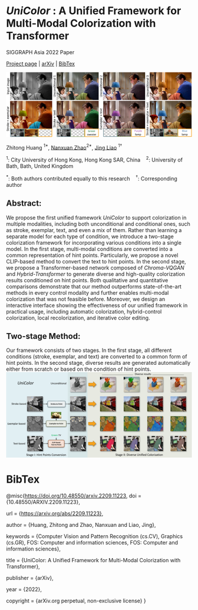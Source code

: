 # *UniColor* : A Unified Framework for Multi-Modal Colorization with Transformer

SIGGRAPH Asia 2022 Paper  

[Project page](https://luckyhzt.github.io/unicolor) | [arXiv](https://arxiv.org/abs/2209.11223) | [BibTex](#bibtex)

![alt text](figures/teaser.png)

Zhitong Huang $^{1*}$, [Nanxuan Zhao](http://nxzhao.com/)$^{2*}$, [Jing Liao](https://liaojing.github.io/html/) $^{1\dagger}$

$^1$: City University of Hong Kong, Hong Kong SAR, China &nbsp;&nbsp; $^2$: University of Bath, Bath, United Kingdom

$^*$: Both authors contributed equally to this research &nbsp;&nbsp; $^\dagger$: Corresponding author

## Abstract:
We propose the first unified framework <em>UniColor</em> to support colorization in multiple modalities, including both unconditional and conditional ones, such as stroke, exemplar, text, and even a mix of them. Rather than learning a separate model for each type of condition, we introduce a two-stage colorization framework for incorporating various conditions into a single model. In the first stage, multi-modal conditions are converted into a common representation of hint points. Particularly, we propose a novel CLIP-based method to convert the text to hint points. In the second stage, we propose a Transformer-based network composed of <em>Chroma-VQGAN</em> and <em>Hybrid-Transformer</em> to generate diverse and high-quality colorization results conditioned on hint points. Both qualitative and quantitative comparisons demonstrate that our method outperforms state-of-the-art methods in every control modality and further enables multi-modal colorization that was not feasible before. Moreover, we design an interactive interface showing the effectiveness of our unified framework in practical usage, including automatic colorization, hybrid-control colorization, local recolorization, and iterative color editing.

## Two-stage Method:
Our framework consists of two stages. In the first stage, all different conditions (stroke, exemplar, and text) are converted to a common form of hint points. In the second stage, diverse results are generated automatically either from scratch or based on the condition of hint points.
![alt text](figures/unified.png)

# BibTex
@misc{https://doi.org/10.48550/arxiv.2209.11223,
  doi = {10.48550/ARXIV.2209.11223},

  url = {https://arxiv.org/abs/2209.11223},
  
  author = {Huang, Zhitong and Zhao, Nanxuan and Liao, Jing},
  
  keywords = {Computer Vision and Pattern Recognition (cs.CV), Graphics (cs.GR), FOS: Computer and information sciences, FOS: Computer and information sciences},
  
  title = {UniColor: A Unified Framework for Multi-Modal Colorization with Transformer},
  
  publisher = {arXiv},
  
  year = {2022},
  
  copyright = {arXiv.org perpetual, non-exclusive license}
}
